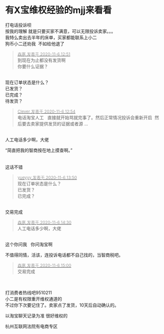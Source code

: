 # 有X宝维权经验的mjj来看看


打电话投诉呗<br />
按我的理解 就是只要买家不满意，可以无限投诉卖家。。。<br />
我特么卖出去半年的床单，买家都能联系上小二<br />
狗币小二还劝我&nbsp;&nbsp;不如给他退了<img id="aimg_qZ3wc" onclick="zoom(this, this.src, 0, 0, 0)" class="zoom" src="https://cdn.jsdelivr.net/gh/hishis/forum-master/public/images/patch.gif" onmouseover="img_onmouseoverfunc(this)" onload="thumbImg(this)" border="0" alt="" />

<div class="quote"><blockquote><font size="2"><a href="https://www.hostloc.com/forum.php?mod=redirect&amp;goto=findpost&amp;pid=9411593&amp;ptid=763207" target="_blank"><font color="#999999">森寒 发表于 2020-11-6 12:51</font></a></font><br />
到现在为止都没有发货啊<br />
你要什么证据？</blockquote></div><br />
现在订单状态是什么？<br />
已发货？<br />
已完成？<br />
待发货？<img id="aimg_ARFBw" onclick="zoom(this, this.src, 0, 0, 0)" class="zoom" src="https://cdn.jsdelivr.net/gh/hishis/forum-master/public/images/patch.gif" onmouseover="img_onmouseoverfunc(this)" onload="thumbImg(this)" border="0" alt="" />

<div class="quote"><blockquote><font size="2"><a href="https://www.hostloc.com/forum.php?mod=redirect&amp;goto=findpost&amp;pid=9411604&amp;ptid=763207" target="_blank"><font color="#999999">Clever 发表于 2020-11-6 12:54</font></a></font><br />
电话淘宝人工&nbsp; &nbsp;直接就开始骂就完事了。然后正常情况投诉会重新开启&nbsp;&nbsp;然后要去卖家提供发货的证据或者源 ...</blockquote></div><br />
人工电话多少啊，大佬

<img src="static/image/smiley/default/sweat.gif" smilieid="10" border="0" alt="" />“简直把我的智商按在地上摸查啊。”<br />
<br />
<br />
这话不错

<div class="quote"><blockquote><font size="2"><a href="https://www.hostloc.com/forum.php?mod=redirect&amp;goto=findpost&amp;pid=9411859&amp;ptid=763207" target="_blank"><font color="#999999">yueyyy 发表于 2020-11-6 13:50</font></a></font><br />
现在订单状态是什么？<br />
已发货？<br />
已完成？</blockquote></div><br />
交易完成<img src="static/image/smiley/default/sweat.gif" smilieid="10" border="0" alt="" />

<div class="quote"><blockquote><font size="2"><a href="https://www.hostloc.com/forum.php?mod=redirect&amp;goto=findpost&amp;pid=9412084&amp;ptid=763207" target="_blank"><font color="#999999">森寒 发表于 2020-11-6 14:30</font></a></font><br />
人工电话多少啊，大佬</blockquote></div><br />
这个你问我&nbsp; &nbsp;你问淘宝啊

不值得同情，活该，连投诉电话都不自己找的，当智商税吧。<img id="aimg_GQyAL" onclick="zoom(this, this.src, 0, 0, 0)" class="zoom" src="https://cdn.jsdelivr.net/gh/hishis/forum-master/public/images/patch.gif" onmouseover="img_onmouseoverfunc(this)" onload="thumbImg(this)" border="0" alt="" />

<div class="quote"><blockquote><font size="2"><a href="https://www.hostloc.com/forum.php?mod=redirect&amp;goto=findpost&amp;pid=9412271&amp;ptid=763207" target="_blank"><font color="#999999">森寒 发表于 2020-11-6 15:00</font></a></font><br />
交易完成</blockquote></div><br />
<br />
打消费者热线吧9510211<br />
小二是有权限重开维权通道的<br />
不过你下次要记住了。卖家点了发货，10天后自动确认的。<img id="aimg_R55SF" onclick="zoom(this, this.src, 0, 0, 0)" class="zoom" src="https://cdn.jsdelivr.net/gh/hishis/forum-master/public/images/patch.gif" onmouseover="img_onmouseoverfunc(this)" onload="thumbImg(this)" border="0" alt="" />

以淘宝聊天记录为准 很好维权的

杭州互联网法院有电商专区
